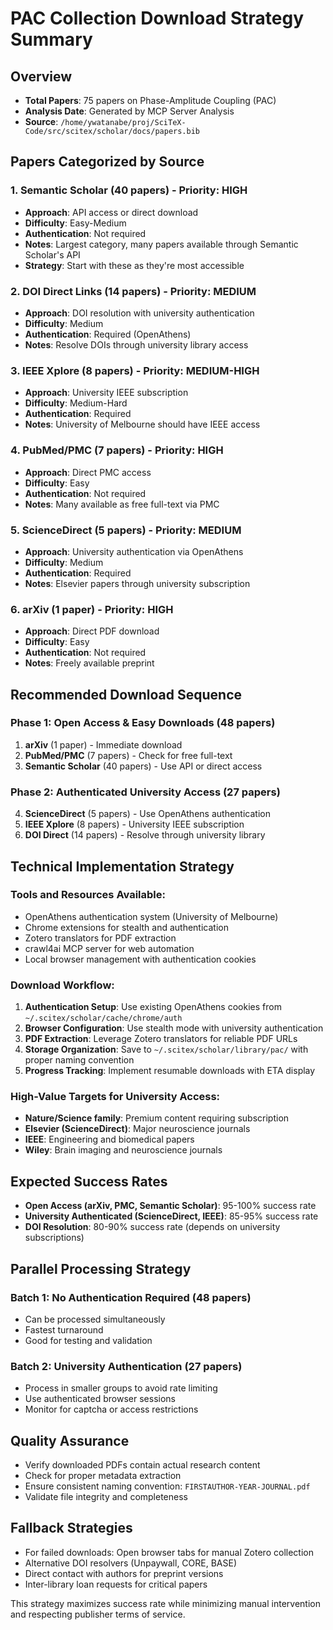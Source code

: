 # PAC Collection Download Strategy Summary

## Overview
- **Total Papers**: 75 papers on Phase-Amplitude Coupling (PAC)
- **Analysis Date**: Generated by MCP Server Analysis
- **Source**: `/home/ywatanabe/proj/SciTeX-Code/src/scitex/scholar/docs/papers.bib`

## Papers Categorized by Source

### 1. Semantic Scholar (40 papers) - Priority: HIGH
- **Approach**: API access or direct download
- **Difficulty**: Easy-Medium
- **Authentication**: Not required
- **Notes**: Largest category, many papers available through Semantic Scholar's API
- **Strategy**: Start with these as they're most accessible

### 2. DOI Direct Links (14 papers) - Priority: MEDIUM
- **Approach**: DOI resolution with university authentication
- **Difficulty**: Medium
- **Authentication**: Required (OpenAthens)
- **Notes**: Resolve DOIs through university library access

### 3. IEEE Xplore (8 papers) - Priority: MEDIUM-HIGH
- **Approach**: University IEEE subscription
- **Difficulty**: Medium-Hard
- **Authentication**: Required
- **Notes**: University of Melbourne should have IEEE access

### 4. PubMed/PMC (7 papers) - Priority: HIGH
- **Approach**: Direct PMC access
- **Difficulty**: Easy
- **Authentication**: Not required
- **Notes**: Many available as free full-text via PMC

### 5. ScienceDirect (5 papers) - Priority: MEDIUM
- **Approach**: University authentication via OpenAthens
- **Difficulty**: Medium
- **Authentication**: Required
- **Notes**: Elsevier papers through university subscription

### 6. arXiv (1 paper) - Priority: HIGH
- **Approach**: Direct PDF download
- **Difficulty**: Easy
- **Authentication**: Not required
- **Notes**: Freely available preprint

## Recommended Download Sequence

### Phase 1: Open Access & Easy Downloads (48 papers)
1. **arXiv** (1 paper) - Immediate download
2. **PubMed/PMC** (7 papers) - Check for free full-text
3. **Semantic Scholar** (40 papers) - Use API or direct access

### Phase 2: Authenticated University Access (27 papers)
4. **ScienceDirect** (5 papers) - Use OpenAthens authentication
5. **IEEE Xplore** (8 papers) - University IEEE subscription
6. **DOI Direct** (14 papers) - Resolve through university library

## Technical Implementation Strategy

### Tools and Resources Available:
- OpenAthens authentication system (University of Melbourne)
- Chrome extensions for stealth and authentication
- Zotero translators for PDF extraction
- crawl4ai MCP server for web automation
- Local browser management with authentication cookies

### Download Workflow:
1. **Authentication Setup**: Use existing OpenAthens cookies from `~/.scitex/scholar/cache/chrome/auth`
2. **Browser Configuration**: Use stealth mode with university authentication
3. **PDF Extraction**: Leverage Zotero translators for reliable PDF URLs
4. **Storage Organization**: Save to `~/.scitex/scholar/library/pac/` with proper naming convention
5. **Progress Tracking**: Implement resumable downloads with ETA display

### High-Value Targets for University Access:
- **Nature/Science family**: Premium content requiring subscription
- **Elsevier (ScienceDirect)**: Major neuroscience journals
- **IEEE**: Engineering and biomedical papers
- **Wiley**: Brain imaging and neuroscience journals

## Expected Success Rates

- **Open Access (arXiv, PMC, Semantic Scholar)**: 95-100% success rate
- **University Authenticated (ScienceDirect, IEEE)**: 85-95% success rate
- **DOI Resolution**: 80-90% success rate (depends on university subscriptions)

## Parallel Processing Strategy

### Batch 1: No Authentication Required (48 papers)
- Can be processed simultaneously
- Fastest turnaround
- Good for testing and validation

### Batch 2: University Authentication (27 papers)
- Process in smaller groups to avoid rate limiting
- Use authenticated browser sessions
- Monitor for captcha or access restrictions

## Quality Assurance

- Verify downloaded PDFs contain actual research content
- Check for proper metadata extraction
- Ensure consistent naming convention: `FIRSTAUTHOR-YEAR-JOURNAL.pdf`
- Validate file integrity and completeness

## Fallback Strategies

- For failed downloads: Open browser tabs for manual Zotero collection
- Alternative DOI resolvers (Unpaywall, CORE, BASE)
- Direct contact with authors for preprint versions
- Inter-library loan requests for critical papers

This strategy maximizes success rate while minimizing manual intervention and respecting publisher terms of service.